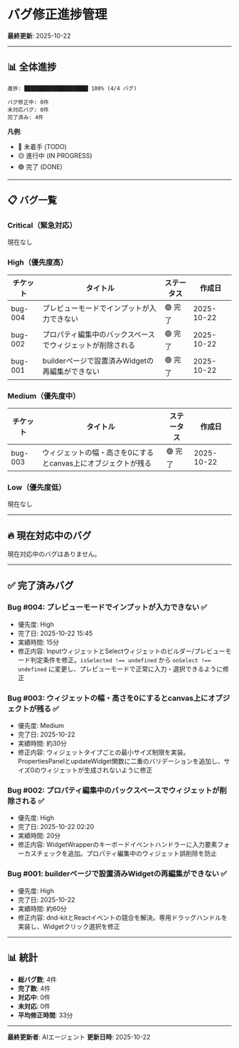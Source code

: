 # バグ修正進捗管理

**最終更新**: 2025-10-22

---

## 📊 全体進捗

```
進捗: ████████████████████ 100% (4/4 バグ)

バグ修正中: 0件
未対応バグ: 0件
完了済み: 4件
```

**凡例**:
- 🔴 未着手 (TODO)
- 🟡 進行中 (IN PROGRESS)
- 🟢 完了 (DONE)

---

## 📋 バグ一覧

### Critical（緊急対応）

現在なし

### High（優先度高）

| チケット | タイトル | ステータス | 作成日 |
|---------|---------|----------|--------|
| bug-004 | プレビューモードでインプットが入力できない | 🟢 完了 | 2025-10-22 |
| bug-002 | プロパティ編集中のバックスペースでウィジェットが削除される | 🟢 完了 | 2025-10-22 |
| bug-001 | builderページで設置済みWidgetの再編集ができない | 🟢 完了 | 2025-10-22 |

### Medium（優先度中）

| チケット | タイトル | ステータス | 作成日 |
|---------|---------|----------|--------|
| bug-003 | ウィジェットの幅・高さを0にするとcanvas上にオブジェクトが残る | 🟢 完了 | 2025-10-22 |

### Low（優先度低）

現在なし

---

## 🔥 現在対応中のバグ

現在対応中のバグはありません。

---

## ✅ 完了済みバグ

### Bug #004: プレビューモードでインプットが入力できない ✅
- 優先度: High
- 完了日: 2025-10-22 15:45
- 実績時間: 15分
- 修正内容: InputウィジェットとSelectウィジェットのビルダー/プレビューモード判定条件を修正。`isSelected !== undefined` から `onSelect !== undefined` に変更し、プレビューモードで正常に入力・選択できるように修正

### Bug #003: ウィジェットの幅・高さを0にするとcanvas上にオブジェクトが残る ✅
- 優先度: Medium
- 完了日: 2025-10-22
- 実績時間: 約30分
- 修正内容: ウィジェットタイプごとの最小サイズ制限を実装。PropertiesPanelとupdateWidget関数に二重のバリデーションを追加し、サイズ0のウィジェットが生成されないように修正

### Bug #002: プロパティ編集中のバックスペースでウィジェットが削除される ✅
- 優先度: High
- 完了日: 2025-10-22 02:20
- 実績時間: 20分
- 修正内容: WidgetWrapperのキーボードイベントハンドラーに入力要素フォーカスチェックを追加。プロパティ編集中のウィジェット誤削除を防止

### Bug #001: builderページで設置済みWidgetの再編集ができない ✅
- 優先度: High
- 完了日: 2025-10-22
- 実績時間: 約60分
- 修正内容: dnd-kitとReactイベントの競合を解決。専用ドラッグハンドルを実装し、Widgetクリック選択を修正

---

## 📊 統計

- **総バグ数**: 4件
- **完了数**: 4件
- **対応中**: 0件
- **未対応**: 0件
- **平均修正時間**: 33分

---

**最終更新者**: AIエージェント
**更新日時**: 2025-10-22
